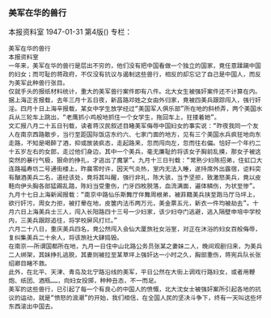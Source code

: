 ### 美军在华的兽行
本报资料室
1947-01-31
第4版()
专栏：

    美军在华的兽行
    本报资料室
    一年来，美军在华的兽行是层出不穷的，他们没有把中国看做一个独立的国家，竟任意蹂躏中国的妇女；而可耻的蒋政府，不仅没有抗议与遏制这些兽行，相反的却忘记了自己是中国人，而反为美军此种兽行张目。
    仅就手头的报纸材料统计，重大的美军兽行案件即有八件。北大女生被强奸案件还不计算在内。
    据上海正言报载，去年三月十五日夜，新昌路邓姓之女由外归家，竟被四美兵跟踪闯入，强行奸淫。四月十日上海辛报载，某女中学生放学经过“美国军人俱乐部”所在地的斜桥弄，两个美国水兵从三轮车上跳出，“老鹰抓小鸡般地抓住一个女学生，拖回车上，狂搂着她”。
    文汇报八月二十五日刊载，读者蒋汉民叙述目睹美军侮辱中国妇女的事实说：“昨夜我同一个友人在南京西路散步，当行至距国际饭店东约六、七家门面的地方，见有三个美国水兵疯狂地向东走路，不知是喝醉了酒，抑或故装疯态，走起路来，忽而闯向左，忽而往右偏。恰好一个年约二十五岁左右的女郎，走过他们身边，其中一个美兵，毫无廉耻的将该女子胸前乱摸，那女子被这突然的暴行气极，狠命的挣扎，才逃出了魔掌”。九月十三日刊载：“常熟少妇陈招弟，住虹口大连路福寿坊二号通街楼上，昨晨零时许，因天气炎热，室内无法入睡，遂持席外出露宿，讵料突有酗酒美兵二名，道经该处，竟将其叫醒，强行非礼，陈大骇，当予坚拒，致激怒美兵，竟以皮鞋向伊头胸各部猛踢乱踏，陈妇当受重伤，门牙四枚脱落，血流满面，遍体鳞伤，为状至惨”。九月十七日上海新闻报载：“南京中路仙乐斯舞厅伴舞周根弟，被菲籍美兵挟至跑马厅马坪上，欲行奸污，周女力拒，被打晕在地，皮箧内法币两万元，美金票五元，新衣一件均被劫去”。十月六日上海美兵士三人，闯入长阳路四十三号一少妇家，该少妇夺门逃避，逃入隔壁申培中学校内，三美兵跟踪追往，将学校屏风打烂。”
    六月二十八日，重庆美兵四名，竟公然闯入会仙大厦旅社女浴室，对正在沐浴的妇女百般侮辱，复纠集美兵二十余人，将该旅社大肆捣毁。
    在南京——所谓国都所在地，九月一日住中山北路公务员张某之妻妹二人，晚间观剧归来，为美兵二人绑架，其妹挣扎逃脱，其妻则被拉至某草坪上强奸达一小时之久，胸部重伤，蒋宪兵队长张绍卿目睹不救。
    此外，在北平、天津、青岛及北宁路沿线的美军，平日公然在大街上调戏行路妇女，或者用鞭炮、纸团、酒瓶……，向妇女投掷，种种丑态，不一而足。
    美军的这些兽行，已引起了每一个有良心的中国人的愤慨，北大沈女士被强奸案所引起各地的抗议的运动，就是“愤怒的浪潮”的开始，我们相信，在全国人民的坚决斗争下，终有一天叫这些坏东西滚出中国去。
